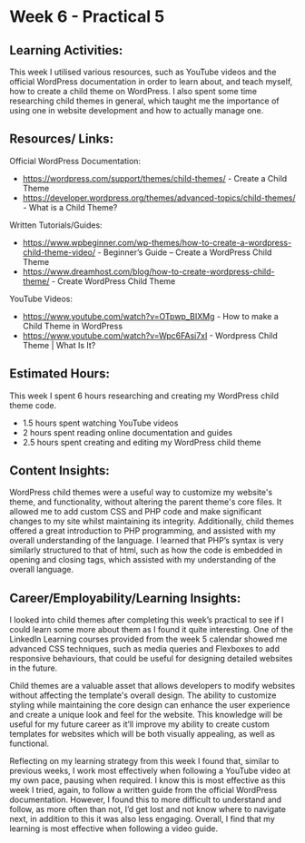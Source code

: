 # Week 6 - Practical 5

## Learning Activities:
This week I utilised various resources, such as YouTube videos and the official WordPress documentation in order to learn about, and teach myself, how to create a child theme on WordPress. I also spent some time researching child themes in general, which taught me the importance of using one in website development and how to actually manage one.

## Resources/ Links:
Official WordPress Documentation:
-	https://wordpress.com/support/themes/child-themes/ - Create a Child Theme
-	https://developer.wordpress.org/themes/advanced-topics/child-themes/ - What is a Child Theme?

Written Tutorials/Guides:
-	https://www.wpbeginner.com/wp-themes/how-to-create-a-wordpress-child-theme-video/ - Beginner’s Guide – Create a WordPress Child Theme
-	https://www.dreamhost.com/blog/how-to-create-wordpress-child-theme/ - Create WordPress Child Theme

YouTube Videos:
-	https://www.youtube.com/watch?v=OTpwp_BIXMg - How to make a Child Theme in WordPress
-	https://www.youtube.com/watch?v=Wpc6FAsi7xI - Wordpress Child Theme | What Is It?

## Estimated Hours:
This week I spent 6 hours researching and creating my WordPress child theme code.
-	1.5 hours spent watching YouTube videos
-	2 hours spent reading online documentation and guides
-	2.5 hours spent creating and editing my WordPress child theme

## Content Insights:
WordPress child themes were a useful way to customize my website's theme, and functionality, without altering the parent theme's core files. It allowed me to add custom CSS and PHP code and make significant changes to my site whilst maintaining its integrity. Additionally, child themes offered a great introduction to PHP programming, and assisted with my overall understanding of the language. I learned that PHP’s syntax is very similarly structured to that of html, such as how the code is embedded in opening and closing tags, which assisted with my understanding of the overall language.
## Career/Employability/Learning Insights:
I looked into child themes after completing this week’s practical to see if I could learn some more about them as I found it quite interesting. One of the LinkedIn Learning courses provided from the week 5 calendar showed me advanced CSS techniques, such as media queries and Flexboxes to add responsive behaviours, that could be useful for designing detailed websites in the future.

Child themes are a valuable asset that allows developers to modify websites without affecting the template's overall design. The ability to customize styling while maintaining the core design can enhance the user experience and create a unique look and feel for the website. This knowledge will be useful for my future career as it’ll improve my ability to create custom templates for websites which will be both visually appealing, as well as functional.

Reflecting on my learning strategy from this week I found that, similar to previous weeks, I work most effectively when following a YouTube video at my own pace, pausing when required. I know this is most effective as this week I tried, again, to follow a written guide from the official WordPress documentation. However, I found this to more difficult to understand and follow, as more often than not, I’d get lost and not know where to navigate next, in addition to this it was also less engaging. Overall, I find that my learning is most effective when following a video guide.


